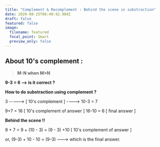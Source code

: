 ```yaml
---
title: "Complement & Recomplement : Behind the scene in substraction"
date: 2020-08-25T06:49:42.984Z
draft: false
featured: false
image:
  filename: featured
  focal_point: Smart
  preview_only: false
---
```

## **About 10's complement :**

> **M-N when      M>N**

 **9-3 = 6  --> is it correct ?**

**How to do substraction using complement ?**

3 -----> \[ 10's complement ] ---->  10-3 = 7

9+7 = 16   \[ 10's complement of answer ]
16-10 = 6  \[ final answer ]

**Behind the scene !!**

9 + 7 = 9 + (10 - 3) = (9 - 3) +10  \[ 10's complement of answer ]

or, (9-3) + 10  - 10 = (9-3)  ---> which is the final answer.
